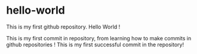 # hello-world
This is my first github repository. Hello World !

This is my first commit in repository, from learning how to make commits in github repositories !
This is my first successful commit in the repository!

